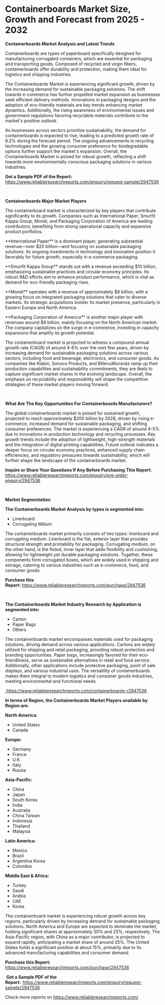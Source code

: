 <p><h1>Containerboards Market Size, Growth and Forecast from 2025 - 2032</h1></p><p><strong>Containerboards Market Analysis and Latest Trends</strong></p>
<p><p>Containerboards are types of paperboard specifically designed for manufacturing corrugated containers, which are essential for packaging and transporting goods. Composed of recycled and virgin fibers, containerboards offer durability and protection, making them ideal for logistics and shipping industries. </p><p>The Containerboards Market is experiencing significant growth, driven by the increasing demand for sustainable packaging solutions. The shift towards e-commerce has further propelled market expansion as businesses seek efficient delivery methods. Innovations in packaging designs and the adoption of eco-friendly materials are key trends enhancing market dynamics. Additionally, the rising awareness of environmental issues and government regulations favoring recyclable materials contribute to the market's positive outlook.</p><p>As businesses across sectors prioritize sustainability, the demand for containerboards is expected to rise, leading to a predicted growth rate of 6.2% during the forecast period. The ongoing advancements in recycling technologies and the growing consumer preference for biodegradable options further support the market's expansion. Overall, the Containerboards Market is poised for robust growth, reflecting a shift towards more environmentally conscious packaging solutions in various industries.</p></p>
<p><strong>Get a Sample PDF of the Report:&nbsp;</strong> <a href="https://www.reliableresearchreports.com/enquiry/request-sample/2947536?utm_campaign=3315&utm_medium=2&utm_source=Github&utm_content=ia&utm_term=12032025&utm_id=containerboards">https://www.reliableresearchreports.com/enquiry/request-sample/2947536</a></p>
<p>&nbsp;</p>
<p><strong>Containerboards Major Market Players</strong></p>
<p><p>The containerboard market is characterized by key players that contribute significantly to its growth. Companies such as International Paper, Smurfit Kappa Group, Mondi, and Packaging Corporation of America are leading contributors, benefiting from strong operational capacity and expansive product portfolios.</p><p>**International Paper** is a dominant player, generating substantial revenue—over $20 billion—and focusing on sustainable packaging solutions. Its ongoing investments in technology and innovation position it favorably for future growth, especially in e-commerce packaging.</p><p>**Smurfit Kappa Group** stands out with a revenue exceeding $10 billion, emphasizing sustainable practices and circular economy principles. Its robust R&D efforts aim to enhance product performance, which is vital as demand for eco-friendly packaging rises.</p><p>**Mondi** operates with a revenue of approximately $8 billion, with a growing focus on integrated packaging solutions that cater to diverse markets. Its strategic acquisitions bolster its market presence, particularly in Eastern Europe and North America.</p><p>**Packaging Corporation of America** is another major player with revenues around $8 billion, mainly focusing on the North American market. The company capitalizes on the surge in e-commerce, investing in capacity expansions that amplify its growth potential.</p><p>The containerboard market is projected to witness a compound annual growth rate (CAGR) of around 4-6% over the next few years, driven by increasing demand for sustainable packaging solutions across various sectors, including food and beverage, electronics, and consumer goods. As companies like Klabin, Sonoco Products, and BillerudKorsnäs ramp up their production capabilities and sustainability commitments, they are likely to capture significant market shares in the evolving landscape. Overall, the emphasis on recyclability and responsibility will shape the competitive strategies of these market players moving forward.</p></p>
<p>&nbsp;</p>
<p><strong>What Are The Key Opportunities For Containerboards Manufacturers?</strong></p>
<p><p>The global containerboards market is poised for sustained growth, projected to reach approximately $200 billion by 2028, driven by rising e-commerce, increased demand for sustainable packaging, and shifting consumer preferences. The market is experiencing a CAGR of around 4-5% due to innovations in production technology and recycling processes. Key growth trends include the adoption of lightweight, high-strength materials and the integration of digital printing capabilities. Future outlook indicates a deeper focus on circular economy practices, enhanced supply chain efficiencies, and regulatory pressures towards sustainability, which will further shape the landscape of the containerboards market.</p></p>
<p><strong>Inquire or Share Your Questions If Any Before Purchasing This Report:</strong> <a href="https://www.reliableresearchreports.com/enquiry/pre-order-enquiry/2947536?utm_campaign=3315&utm_medium=2&utm_source=Github&utm_content=ia&utm_term=12032025&utm_id=containerboards">https://www.reliableresearchreports.com/enquiry/pre-order-enquiry/2947536</a></p>
<p>&nbsp;</p>
<p><strong>Market Segmentation</strong></p>
<p><strong>The Containerboards Market Analysis by types is segmented into:</strong></p>
<p><ul><li>Linerboard</li><li>Corrugating Mdium</li></ul></p>
<p><p>The containerboards market primarily consists of two types: linerboard and corrugating medium. Linerboard is the flat, exterior layer that provides structural strength and printability for packaging. Corrugating medium, on the other hand, is the fluted, inner layer that adds flexibility and cushioning, allowing for lightweight yet durable packaging solutions. Together, these components form corrugated boxes, which are widely used in shipping and storage, catering to various industries such as e-commerce, food, and consumer goods.</p></p>
<p><strong>Purchase this Report:&nbsp;</strong><a href="https://www.reliableresearchreports.com/purchase/2947536?utm_campaign=3315&utm_medium=2&utm_source=Github&utm_content=ia&utm_term=12032025&utm_id=containerboards">https://www.reliableresearchreports.com/purchase/2947536</a></p>
<p>&nbsp;</p>
<p><strong>The Containerboards Market Industry Research by Application is segmented into:</strong></p>
<p><ul><li>Carton</li><li>Paper Bags</li><li>Others</li></ul></p>
<p><p>The containerboards market encompasses materials used for packaging solutions, driving demand across various applications. Cartons are widely utilized for shipping and retail packaging, providing robust protection and branding opportunities. Paper bags, increasingly favored for their eco-friendliness, serve as sustainable alternatives in retail and food service. Additionally, other applications include protective packaging, point of sale displays, and various industrial uses. The versatility of containerboards makes them integral to modern logistics and consumer goods industries, meeting environmental and functional needs.</p></p>
<p><a href="https://www.reliableresearchreports.com/containerboards-r2947536?utm_campaign=3315&utm_medium=2&utm_source=Github&utm_content=ia&utm_term=12032025&utm_id=containerboards">&nbsp;https://www.reliableresearchreports.com/containerboards-r2947536</a></p>
<p><strong>In terms of Region, the Containerboards Market Players available by Region are:</strong></p>
<p>
    <p> <strong> North America: </strong>
        <ul>
            <li>United States</li>
            <li>Canada</li>
        </ul>
        </p> 
    <p> <strong> Europe: </strong>
        <ul>
            <li>Germany</li>
            <li>France</li>
            <li>U.K.</li>
            <li>Italy</li>
            <li>Russia</li>
        </ul>
        </p> 
    <p> <strong> Asia-Pacific: </strong>
        <ul>
            <li>China</li>
            <li>Japan</li>
            <li>South Korea</li>
            <li>India</li>
            <li>Australia</li>
            <li>China Taiwan</li>
            <li>Indonesia</li>
            <li>Thailand</li>
            <li>Malaysia</li>
        </ul>
        </p> 
    <p> <strong> Latin America: </strong>
        <ul>
            <li>Mexico</li>
            <li>Brazil</li>
            <li>Argentina Korea</li>
            <li>Colombia</li>
        </ul>
        </p> 
    <p> <strong> Middle East & Africa: </strong>
        <ul>
            <li>Turkey</li>
            <li>Saudi</li>
            <li>Arabia</li>
            <li>UAE</li>
            <li>Korea</li>
        </ul>
    </p>
    </p>
<p><p>The containerboard market is experiencing robust growth across key regions, particularly driven by increasing demand for sustainable packaging solutions. North America and Europe are expected to dominate the market, holding significant shares at approximately 30% and 25%, respectively. The Asia-Pacific region, with China as a major contributor, is projected to expand rapidly, anticipating a market share of around 25%. The United States holds a significant position at about 15%, primarily due to its advanced manufacturing capabilities and consumer demand.</p></p>
<p><strong>Purchase this Report: </strong><a href="https://www.reliableresearchreports.com/purchase/2947536?utm_campaign=3315&utm_medium=2&utm_source=Github&utm_content=ia&utm_term=12032025&utm_id=containerboards">https://www.reliableresearchreports.com/purchase/2947536</a></p>
<p>&nbsp;<strong>Get a Sample PDF of the Report:&nbsp;&nbsp;</strong><a href="https://www.reliableresearchreports.com/enquiry/request-sample/2947536?utm_campaign=3315&utm_medium=2&utm_source=Github&utm_content=ia&utm_term=12032025&utm_id=containerboards">https://www.reliableresearchreports.com/enquiry/request-sample/2947536</a></p>
<p><strong></strong></p>
<p>Check more reports on <a href="https://www.reliableresearchreports.com/?utm_campaign=3315&utm_medium=2&utm_source=Github&utm_content=ia&utm_term=12032025&utm_id=containerboards">https://www.reliableresearchreports.com/</a></p>